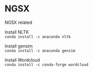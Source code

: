 # NGSX
NGSX related

Install NLTK <br />
`conda install -c anaconda nltk`

Install gensim <br />
`conda install -c anaconda gensim`

Install Wordcloud<br />
`conda install -c conda-forge wordcloud`

